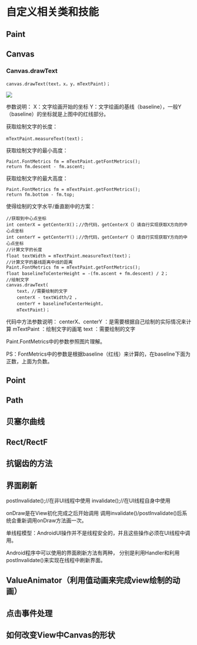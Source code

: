 # 自定义相关类和技能

## Paint
## Canvas


### Canvas.drawText

    canvas.drawText(text，x，y，mTextPaint)；

![](https://i.imgur.com/Q9Mym7c.png)

参数说明：
X：文字绘画开始的坐标
Y：文字绘画的基线（baseline），一般Y（baseline）的坐标就是上图中的红线部分。 

获取绘制文字的长度：

    mTextPaint.measureText(text)；

获取绘制文字的最小高度：

    Paint.FontMetrics fm = mTextPaint.getFontMetrics();
    return fm.descent - fm.ascent;

获取绘制文字的最大高度：

    Paint.FontMetrics fm = mTextPaint.getFontMetrics();
    return fm.bottom - fm.top;

使得绘制的文字水平/垂直剧中的方案：

    //获取到中心点坐标
	int centerX = getCenterX()；//伪代码，getCenterX（）请自行实现获取X方向的中心点坐标
    int centerY = getCenterY()；//伪代码，getCenterY（）请自行实现获取Y方向的中心点坐标
	//计算文字的长度
	float textWidth = mTextPaint.measureText(text)；
	//计算文字的基线距离中线的距离
	Paint.FontMetrics fm = mTextPaint.getFontMetrics();
	float baselineToCenterHeight = -(fm.ascent + fm.descent) / 2；
	//绘制文字
	canvas.drawText(
		text，//需要绘制的文字
		centerX - textWidth/2 ，
		centerY + baselineToCenterHeight，
		mTextPaint)；

代码中方法参数说明：
centerX、centerY		：是需要根据自己绘制的实际情况来计算
mTextPaint 			：绘制文字的画笔
text  				：需要绘制的文字

Paint.FontMetrics中的参数参照图片理解。

PS：FontMetrics中的参数是根据baseline（红线）来计算的，在baseline下面为正数，上面为负数。


## Point
## Path
## 贝塞尔曲线
## Rect/RectF
## 抗锯齿的方法
## 界面刷新
postInvalidate();//在非UI线程中使用
invalidate();//在UI线程自身中使用

onDraw是在View初化完成之后开始调用
调用invalidate()/postInvalidate()后系统会重新调用onDraw方法画一次。

单线程模型：AndroidUI操作并不是线程安全的，并且这些操作必须在UI线程中调用。

Android程序中可以使用的界面刷新方法有两种，
分别是利用Handler和利用postInvalidate()来实现在线程中刷新界面。

## ValueAnimator（利用值动画来完成view绘制的动画）
## 点击事件处理
## 如何改变View中Canvas的形状
##  
